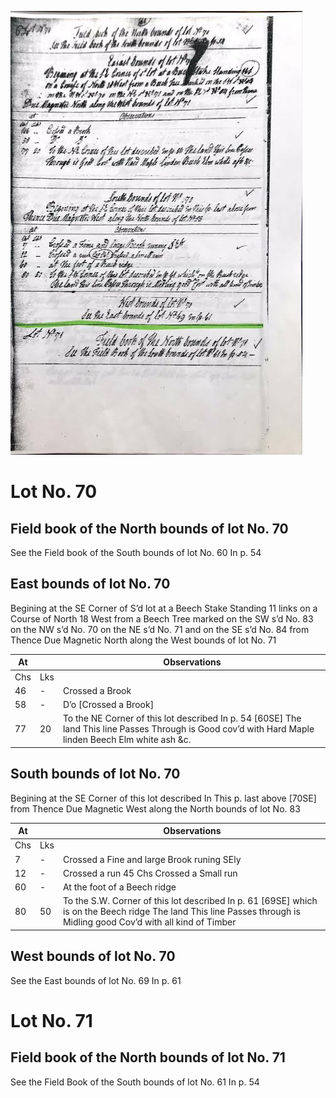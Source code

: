 ![page 62](../image/fieldbook/ovid-page-62.jpg)

# Lot No. 70

## Field book of the North bounds of lot No. 70
See the Field book of the South bounds of lot No. 60 In p. 54

## East bounds of lot No. 70
Begining at the SE Corner of S’d lot at a Beech Stake Standing 11 links on a Course of North 18 West from a Beech Tree marked on the SW s’d No. 83 on the NW s’d No. 70 on the NE s’d No. 71 and on the SE s’d No. 84 from Thence Due Magnetic North along the West bounds of lot No. 71

| At |    | Observations |
| -- | -- | ------------ |
| Chs | Lks | |
46 | - | Crossed a Brook
58 | - | D’o  [Crossed a Brook]
77 | 20 | To the NE Corner of this lot described In p. 54 [60SE] The land This line Passes Through is Good cov’d with Hard Maple linden Beech Elm white ash &c.

## South bounds of lot No. 70
Begining at the SE Corner of this lot described In This p. last above [70SE] from Thence Due Magnetic West along the North bounds of lot No. 83

| At |    | Observations |
| -- | -- | ------------ |
| Chs | Lks | |
7 | - | Crossed a Fine and large Brook runing SEly
12 | - | Crossed a run 45 Chs Crossed a Small run
60 | - | At the foot of a Beech ridge
80 | 50 | To the S.W. Corner of this lot described In p. 61 [69SE] which is on the Beech ridge The land This line Passes through is Midling good Cov’d with all kind of Timber

## West bounds of lot No. 70
See the East bounds of lot No. 69 In p. 61

# Lot No. 71

## Field book of the North bounds of lot No. 71
See the Field Book of the South bounds of lot No. 61 In p. 54


